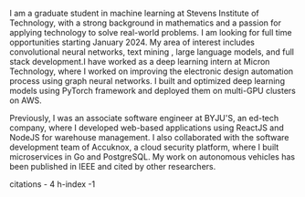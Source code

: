I am a graduate student in machine learning at Stevens Institute of Technology, with a strong background in mathematics and a passion for applying technology to solve real-world problems. I am looking for full time opportunities starting January 2024.
My area of interest includes convolutional neural networks, text mining , large language models, and full stack development.I have worked as a deep learning intern at Micron Technology, where I worked on improving the electronic design automation process using graph neural networks. I built and optimized deep learning models using PyTorch framework and deployed them on multi-GPU clusters on AWS. 

Previously, I was an associate software engineer at BYJU'S, an ed-tech company, where I developed web-based applications using ReactJS and NodeJS for warehouse management. I also collaborated with the software development team of Accuknox, a cloud security platform, where I built microservices in Go and PostgreSQL. 
My work on autonomous vehicles has been published in IEEE and cited by other researchers.

citations - 4
h-index -1
